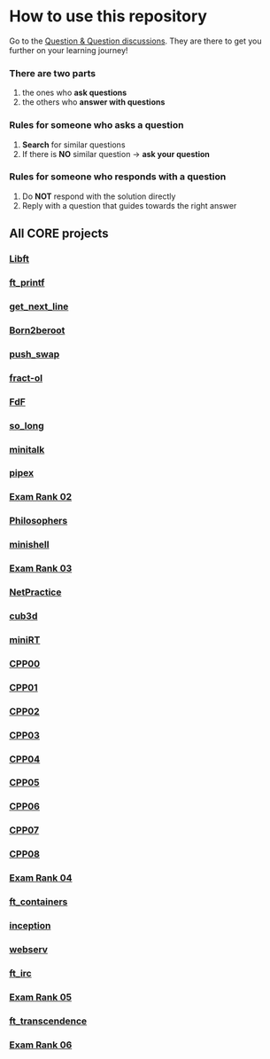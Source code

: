 # How to use this repository
Go to the [Question & Question discussions](https://github.com/QandQ42/Core/discussions).
They are there to get you further on your learning journey!

### There are two parts
1. the ones who **ask questions**
2. the others who **answer with questions**

### Rules for someone who asks a question
1. **Search** for similar questions
2. If there is **NO** similar question -> **ask your question**

### Rules for someone who responds with a question
1. Do **NOT** respond with the solution directly
2. Reply with a question that guides towards the right answer

## All CORE projects
### [Libft](https://github.com/QandQ42/Core/discussions/1)
### [ft_printf](https://github.com/QandQ42/Core/discussions/2)
### [get_next_line](https://github.com/QandQ42/Core/discussions/3)
### [Born2beroot](https://github.com/QandQ42/Core/discussions/4)
### [push_swap](https://github.com/QandQ42/Core/discussions/3)
### [fract-ol](https://github.com/QandQ42/Core/discussions/3)
### [FdF](https://github.com/QandQ42/Core/discussions/3)
### [so_long](https://github.com/QandQ42/Core/discussions/3)
### [minitalk](https://github.com/QandQ42/Core/discussions/3)
### [pipex](https://github.com/QandQ42/Core/discussions/3)
### [Exam Rank 02](https://github.com/QandQ42/Core/discussions/3)
### [Philosophers](https://github.com/QandQ42/Core/discussions/3)
### [minishell](https://github.com/QandQ42/Core/discussions/3)
### [Exam Rank 03](https://github.com/QandQ42/Core/discussions/3)
### [NetPractice](https://github.com/QandQ42/Core/discussions/3)
### [cub3d](https://github.com/QandQ42/Core/discussions/3)
### [miniRT](https://github.com/QandQ42/Core/discussions/3)
### [CPP00](https://github.com/QandQ42/Core/discussions/3)
### [CPP01](https://github.com/QandQ42/Core/discussions/3)
### [CPP02](https://github.com/QandQ42/Core/discussions/3)
### [CPP03](https://github.com/QandQ42/Core/discussions/3)
### [CPP04](https://github.com/QandQ42/Core/discussions/3)
### [CPP05](https://github.com/QandQ42/Core/discussions/3)
### [CPP06](https://github.com/QandQ42/Core/discussions/3)
### [CPP07](https://github.com/QandQ42/Core/discussions/3)
### [CPP08](https://github.com/QandQ42/Core/discussions/3)
### [Exam Rank 04](https://github.com/QandQ42/Core/discussions/3)
### [ft_containers](https://github.com/QandQ42/Core/discussions/3)
### [inception](https://github.com/QandQ42/Core/discussions/3)
### [webserv](https://github.com/QandQ42/Core/discussions/3)
### [ft_irc](https://github.com/QandQ42/Core/discussions/3)
### [Exam Rank 05](https://github.com/QandQ42/Core/discussions/3)
### [ft_transcendence](https://github.com/QandQ42/Core/discussions/3)
### [Exam Rank 06](https://github.com/QandQ42/Core/discussions/3)
